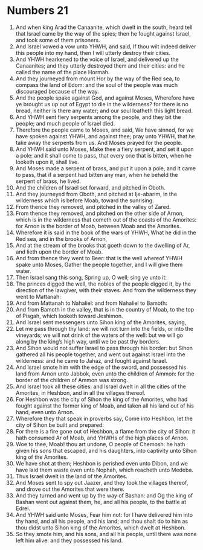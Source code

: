 ﻿# Numbers 21
1. And when king Arad the Canaanite, which dwelt in the south, heard tell that Israel came by the way of the spies; then he fought against Israel, and took some of them prisoners. 
2. And Israel vowed a vow unto YHWH, and said, If thou wilt indeed deliver this people into my hand, then I will utterly destroy their cities. 
3. And YHWH hearkened to the voice of Israel, and delivered up the Canaanites; and they utterly destroyed them and their cities: and he called the name of the place Hormah. 
4.  And they journeyed from mount Hor by the way of the Red sea, to compass the land of Edom: and the soul of the people was much discouraged because of the way. 
5. And the people spake against God, and against Moses, Wherefore have ye brought us up out of Egypt to die in the wilderness? for there is no bread, neither is there any water; and our soul loatheth this light bread. 
6. And YHWH sent fiery serpents among the people, and they bit the people; and much people of Israel died. 
7.  Therefore the people came to Moses, and said, We have sinned, for we have spoken against YHWH, and against thee; pray unto YHWH, that he take away the serpents from us. And Moses prayed for the people. 
8. And YHWH said unto Moses, Make thee a fiery serpent, and set it upon a pole: and it shall come to pass, that every one that is bitten, when he looketh upon it, shall live. 
9. And Moses made a serpent of brass, and put it upon a pole, and it came to pass, that if a serpent had bitten any man, when he beheld the serpent of brass, he lived. 
10.  And the children of Israel set forward, and pitched in Oboth. 
11. And they journeyed from Oboth, and pitched at Ije-abarim, in the wilderness which is before Moab, toward the sunrising. 
12.  From thence they removed, and pitched in the valley of Zared. 
13. From thence they removed, and pitched on the other side of Arnon, which is in the wilderness that cometh out of the coasts of the Amorites: for Arnon is the border of Moab, between Moab and the Amorites. 
14. Wherefore it is said in the book of the wars of YHWH, What he did in the Red sea, and in the brooks of Arnon, 
15. And at the stream of the brooks that goeth down to the dwelling of Ar, and lieth upon the border of Moab. 
16. And from thence they went to Beer: that is the well whereof YHWH spake unto Moses, Gather the people together, and I will give them water. 
17.  Then Israel sang this song, Spring up, O well; sing ye unto it: 
18. The princes digged the well, the nobles of the people digged it, by the direction of the lawgiver, with their staves. And from the wilderness they went to Mattanah: 
19. And from Mattanah to Nahaliel: and from Nahaliel to Bamoth: 
20. And from Bamoth in the valley, that is in the country of Moab, to the top of Pisgah, which looketh toward Jeshimon. 
21.  And Israel sent messengers unto Sihon king of the Amorites, saying, 
22. Let me pass through thy land: we will not turn into the fields, or into the vineyards; we will not drink of the waters of the well: but we will go along by the king’s high way, until we be past thy borders. 
23. And Sihon would not suffer Israel to pass through his border: but Sihon gathered all his people together, and went out against Israel into the wilderness: and he came to Jahaz, and fought against Israel. 
24. And Israel smote him with the edge of the sword, and possessed his land from Arnon unto Jabbok, even unto the children of Ammon: for the border of the children of Ammon was strong. 
25. And Israel took all these cities: and Israel dwelt in all the cities of the Amorites, in Heshbon, and in all the villages thereof. 
26. For Heshbon was the city of Sihon the king of the Amorites, who had fought against the former king of Moab, and taken all his land out of his hand, even unto Arnon. 
27. Wherefore they that speak in proverbs say, Come into Heshbon, let the city of Sihon be built and prepared: 
28. For there is a fire gone out of Heshbon, a flame from the city of Sihon: it hath consumed Ar of Moab, and YHWHs of the high places of Arnon. 
29. Woe to thee, Moab! thou art undone, O people of Chemosh: he hath given his sons that escaped, and his daughters, into captivity unto Sihon king of the Amorites. 
30. We have shot at them; Heshbon is perished even unto Dibon, and we have laid them waste even unto Nophah, which reacheth unto Medeba. 
31.  Thus Israel dwelt in the land of the Amorites. 
32. And Moses sent to spy out Jaazer, and they took the villages thereof, and drove out the Amorites that were there. 
33.  And they turned and went up by the way of Bashan: and Og the king of Bashan went out against them, he, and all his people, to the battle at Edrei. 
34. And YHWH said unto Moses, Fear him not: for I have delivered him into thy hand, and all his people, and his land; and thou shalt do to him as thou didst unto Sihon king of the Amorites, which dwelt at Heshbon. 
35. So they smote him, and his sons, and all his people, until there was none left him alive: and they possessed his land. 
